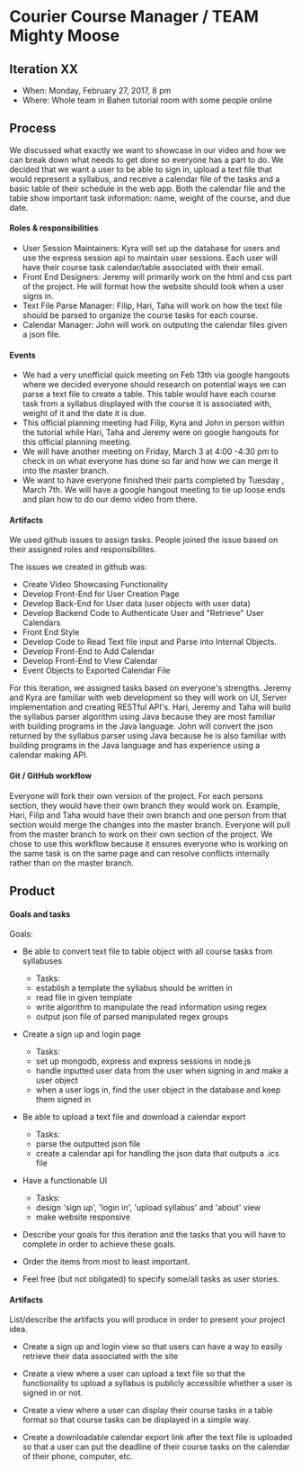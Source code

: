 # Courier Course Manager / TEAM Mighty Moose


## Iteration XX

 * When: Monday, February 27, 2017, 8 pm
 * Where: Whole team in Bahen tutorial room with some people online

## Process

We discussed what exactly we want to showcase in our video and how we can break down what needs to get done so everyone has a part to do. We decided that we want a user to be able to sign in, upload a text file that would represent a syllabus, and receive a calendar file of the tasks and a basic table of their schedule in the web app. Both the calendar file and the table show important task information: name, weight of the course, and due date.

#### Roles & responsibilities

* User Session Maintainers: Kyra will set up the database for users and use the express session api to maintain user sessions. Each user will have their course task calendar/table associated with their email. 
* Front End Designers: Jeremy will primarily work on the html and css part of the project. He will format how the website should look when a user signs in.
* Text File Parse Manager: Filip, Hari, Taha will work on how the text file should be parsed to organize the course tasks for each course.
* Calendar Manager: John will work on outputing the calendar files given a json file.

#### Events

* We had a very unofficial quick meeting on Feb 13th via google hangouts where we decided everyone should research on potential ways we can parse a text file to create a table. This table would have each course task from a syllabus displayed with the course it is associated with, weight of it and the date it is due.
* This official planning meeting had Filip, Kyra and John in person within the tutorial while Hari, Taha and Jeremy were on google hangouts for this official planning meeting. 
* We will have another meeting on Friday, March 3 at 4:00 -4:30 pm to check in on what everyone has done so far and how we can merge it into the master branch.
* We want to have everyone finished their parts completed by Tuesday , March 7th. We will have a google hangout meeting to tie up loose ends and plan how to do our demo video from there.


#### Artifacts

We used github issues to assign tasks. People joined the issue based on their assigned roles and responsibilites.

The issues we created in github was:
* Create Video Showcasing Functionality
* Develop Front-End for User Creation Page
* Develop Back-End for User data (user objects with user data)
* Develop Backend Code to Authenticate User and "Retrieve" User Calendars
* Front End Style
* Develop Code to Read Text file input and Parse into Internal Objects.
* Develop Front-End to Add Calendar
* Develop Front-End to View Calendar
* Event Objects to Exported Calendar File


For this iteration, we assigned tasks based on everyone's strengths.
Jeremy and Kyra are familiar with web development so they will work on UI, Server implementation and creating RESTful API's.
Hari, Jeremy and Taha will build the syllabus parser algorithm using Java because they are most familiar with building programs in the Java language.
John will convert the json returned by the syllabus parser using Java because he is also familiar with building programs in the Java language and has experience using a calendar making API.



#### Git / GitHub workflow

Everyone will fork their own version of the project. For each persons section, they would have their own branch they would work on. Example, Hari, Filip and Taha would have their own branch and one person from that section would merge the changes into the master branch. Everyone will pull from the master branch to work on their own section of the project. 
We chose to use this workflow because it ensures everyone who is working on the same task is on the same page and can resolve conflicts internally rather than on the master branch. 


## Product

#### Goals and tasks

Goals:

* Be able to convert text file to table object with all course tasks from syllabuses
   * Tasks: 
   - establish a template the syllabus should be written in
   - read file in given template
   - write algorithm to manipulate the read information using regex
   - output json file of parsed manipulated regex groups
   
* Create a sign up and login page
  * Tasks:
  - set up mongodb, express and express sessions in node.js
  - handle inputted user data from the user when signing in and make a user object
  - when a user logs in, find the user object in the database and keep them signed in
  
* Be able to upload a text file and download a calendar export
   * Tasks:
   - parse the outputted json file
   - create a calendar api for handling the json data that outputs a .ics file
 
* Have a functionable UI
   * Tasks:
   - design 'sign up', 'login in', 'upload syllabus' and 'about' view
   - make website responsive
   
   
   
 * Describe your goals for this iteration and the tasks that you will have to complete in order to achieve these goals.
 * Order the items from most to least important.
 * Feel free (but not obligated) to specify some/all tasks as user stories.

#### Artifacts

List/describe the artifacts you will produce in order to present your project idea.

* Create a sign up and login view so that users can have a way to easily retrieve their data associated with the site

* Create a view where a user can upload a text file so that the functionality to upload a syllabus is publicly accessible whether a user is signed in or not.

* Create a view where a user can display their course tasks in a table format so that course tasks can be displayed in a simple way.

* Create a downloadable calendar export link after the text file is uploaded so that a user can put the deadline of their course tasks on the calendar of their phone, computer, etc.



